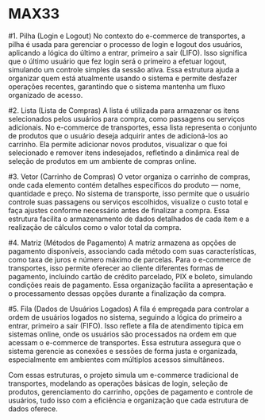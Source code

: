 # MAX33
#1. Pilha (Login e Logout)
No contexto do e-commerce de transportes, a pilha é usada para gerenciar o processo de login e logout dos usuários, aplicando a lógica do último a entrar, primeiro a sair (LIFO). Isso significa que o último usuário que fez login será o primeiro a efetuar logout, simulando um controle simples da sessão ativa. Essa estrutura ajuda a organizar quem está atualmente usando o sistema e permite desfazer operações recentes, garantindo que o sistema mantenha um fluxo organizado de acesso.

#2. Lista (Lista de Compras)
A lista é utilizada para armazenar os itens selecionados pelos usuários para compra, como passagens ou serviços adicionais. No e-commerce de transportes, essa lista representa o conjunto de produtos que o usuário deseja adquirir antes de adicioná-los ao carrinho. Ela permite adicionar novos produtos, visualizar o que foi selecionado e remover itens indesejados, refletindo a dinâmica real de seleção de produtos em um ambiente de compras online.

#3. Vetor (Carrinho de Compras)
O vetor organiza o carrinho de compras, onde cada elemento contém detalhes específicos do produto — nome, quantidade e preço. No sistema de transporte, isso permite que o usuário controle suas passagens ou serviços escolhidos, visualize o custo total e faça ajustes conforme necessário antes de finalizar a compra. Essa estrutura facilita o armazenamento de dados detalhados de cada item e a realização de cálculos como o valor total da compra.

#4. Matriz (Métodos de Pagamento)
A matriz armazena as opções de pagamento disponíveis, associando cada método com suas características, como taxa de juros e número máximo de parcelas. Para o e-commerce de transportes, isso permite oferecer ao cliente diferentes formas de pagamento, incluindo cartão de crédito parcelado, PIX e boleto, simulando condições reais de pagamento. Essa organização facilita a apresentação e o processamento dessas opções durante a finalização da compra.

#5. Fila (Dados de Usuários Logados)
A fila é empregada para controlar a ordem de usuários logados no sistema, seguindo a lógica do primeiro a entrar, primeiro a sair (FIFO). Isso reflete a fila de atendimento típica em sistemas online, onde os usuários são processados na ordem em que acessam o e-commerce de transportes. Essa estrutura assegura que o sistema gerencie as conexões e sessões de forma justa e organizada, especialmente em ambientes com múltiplos acessos simultâneos.

Com essas estruturas, o projeto simula um e-commerce tradicional de transportes, modelando as operações básicas de login, seleção de produtos, gerenciamento do carrinho, opções de pagamento e controle de usuários, tudo isso com a eficiência e organização que cada estrutura de dados oferece.
